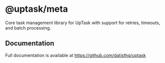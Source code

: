 # @uptask/meta

Core task management library for UpTask with support for retries, timeouts, and batch processing.

## Documentation

Full documentation is available at https://github.com/datisthq/uptask
